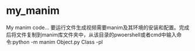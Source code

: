 # my_manim
My manim code...
要运行文件生成视频需要manim及其环境的安装和配置。完成后将文件复制到manim库文件夹中，从该目录的pwoershell或者cmd中输入命令:python -m manim Object.py Class -pl
